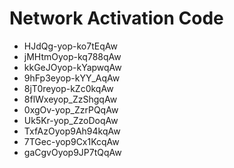 # Network Activation Code
* HJdQg-yop-ko7tEqAw
* jMHtmOyop-kq788qAw
* kkGeJOyop-kYapwqAw
* 9hFp3eyop-kYY_AqAw
* 8jT0reyop-kZc0kqAw
* 8flWxeyop_ZzShgqAw
* 0xgOv-yop_ZzrPQqAw
* Uk5Kr-yop_ZzoDoqAw
* TxfAzOyop9Ah94kqAw
* 7TGec-yop9Cx1KcqAw
* gaCgvOyop9JP7tQqAw